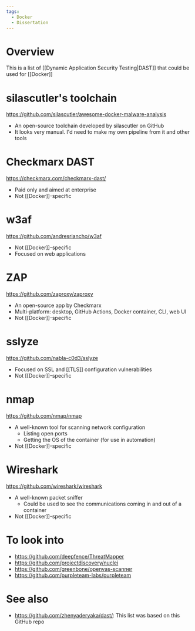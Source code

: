 ```yaml
---
tags:
  - Docker
  - Dissertation
---
```

# Overview
This is a list of [[Dynamic Application Security Testing|DAST]] that could be used for [[Docker]]

# silascutler's toolchain
https://github.com/silascutler/awesome-docker-malware-analysis

- An open-source toolchain developed by silascutler on GitHub
- It looks very manual. I'd need to make my own pipeline from it and other tools

# Checkmarx DAST
https://checkmarx.com/checkmarx-dast/

- Paid only and aimed at enterprise
- Not [[Docker]]-specific

# w3af
https://github.com/andresriancho/w3af

- Not [[Docker]]-specific
- Focused on web applications

# ZAP
https://github.com/zaproxy/zaproxy

- An open-source app by Checkmarx
- Multi-platform: desktop, GitHub Actions, Docker container, CLI, web UI
- Not [[Docker]]-specific

# sslyze
https://github.com/nabla-c0d3/sslyze

- Focused on SSL and [[TLS]] configuration vulnerabilities
- Not [[Docker]]-specific

# nmap
https://github.com/nmap/nmap

- A well-known tool for scanning network configuration
	- Listing open ports
	- Getting the OS of the container (for use in automation)
- Not [[Docker]]-specific

# Wireshark
https://github.com/wireshark/wireshark

- A well-known packet sniffer
	-  Could be used to see the communications coming in and out of a container
- Not [[Docker]]-specific

# To look into
- https://github.com/deepfence/ThreatMapper 
- https://github.com/projectdiscovery/nuclei
- https://github.com/greenbone/openvas-scanner
- https://github.com/purpleteam-labs/purpleteam

# See also
-  https://github.com/zhenyaderyaka/dast/: This list was based on this GitHub repo